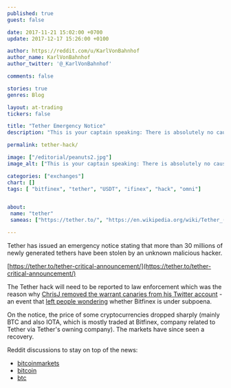 ```yaml
---
published: true
guest: false

date: 2017-11-21 15:02:00 +0700
update: 2017-12-17 15:26:00 +0100

author: https://reddit.com/u/KarlVonBahnhof
author_name: KarlVonBahnhof
author_twitter: '@_KarlVonBahnhof'

comments: false

stories: true
genres: Blog

layout: at-trading
tickers: false

title: "Tether Emergency Notice"
description: "This is your captain speaking: There is absolutely no cause for alarm."

permalink: tether-hack/

image: ["/editorial/peanuts2.jpg"]
image_alt: ["This is your captain speaking: There is absolutely no cause for alarm. Peanuts image via Pexels."]

categories: ["exchanges"]
chart: []
tags: [ "bitfinex", "tether", "USDT", "ifinex", "hack", "omni"]


about:
 name: "tether"
 sameas: ["https://tether.to/", "https://en.wikipedia.org/wiki/Tether_(cryptocurrency)"]

---
```


Tether has issued an emergency notice stating that more than 30 millions of newly generated tethers have been stolen by an unknown malicious hacker.

[https://tether.to/tether-critical-announcement/](https://tether.to/tether-critical-announcement/)

The Tether hack will need to be reported to law enforcement which was the reason why [ChrisJ removed the warrant canaries from his Twitter account](https://twitter.com/AMuse1512/status/941730603535425536) - an event that [left people wondering](https://www.reddit.com/r/BitcoinMarkets/comments/7k5asc/bitfinex_employee_removes_warrant_canaries_from/) whether Bitfinex is under subpoena.

On the notice, the price of some cryptocurrencies dropped sharply (mainly BTC and also IOTA, which is mostly traded at Bitfinex, company related to Tether via Tether's owning company). The markets have since seen a recovery.

Reddit discussions to stay on top of the news:

* [bitcoinmarkets](https://www.reddit.com/r/BitcoinMarkets/comments/7efk0e/tether_critical_announcement_30950010_usdt_was/)
* [bitcoin](https://www.reddit.com/r/Bitcoin/comments/7eex7c/tether_critical_announcement_30950010_usdt_was/?utm_content=comments&utm_medium=hot&utm_source=reddit&utm_name=Bitcoin)
* [btc](https://www.reddit.com/r/btc/comments/7eeu4i/tether_emergency_hardfork_30000000_freshly_minted/)
